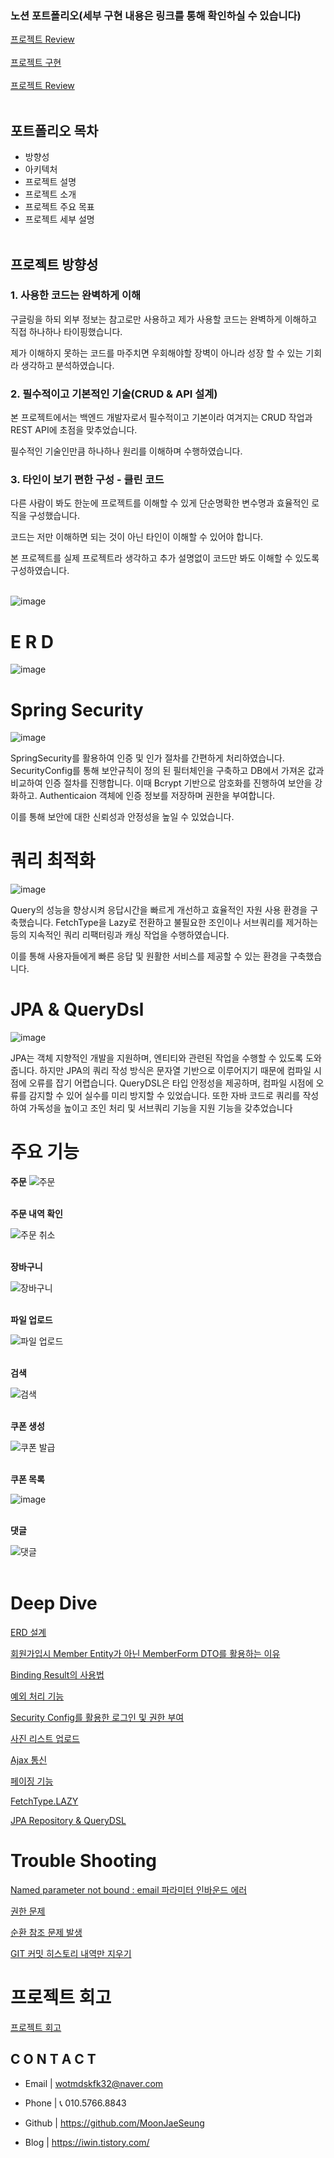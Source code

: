 ### 노션 포트폴리오(세부 구현 내용은 링크를 통해 확인하실 수 있습니다)
[프로젝트 Review](https://www.notion.so/Review-1218362e0d224755ad1b31a0ff66f79f?pvs=21) <br><br>
[프로젝트 구현](https://www.notion.so/V1-91311bb6c9314334b87db061c58ca204?pvs=21) <br><br>
[프로젝트 Review](https://www.notion.so/Review-1218362e0d224755ad1b31a0ff66f79f?pvs=21) <br><br>






## 포트폴리오 목차

- 방향성
- 아키텍처
- 프로젝트 설명
- 프로젝트 소개
- 프로젝트 주요 목표
- 프로젝트 세부 설명<br><br>
    
    





## **프로젝트 방향성**

### 1. 사용한 코드는 완벽하게 이해

구글링을 하되 외부 정보는 참고로만 사용하고 제가 사용할 코드는 완벽하게 이해하고 직접 하나하나 타이핑했습니다. 

제가 이해하지 못하는 코드를 마주치면 우회해야할 장벽이 아니라 성장 할 수 있는 기회라 생각하고 분석하였습니다.

### 2. 필수적이고 기본적인 기술(CRUD & API 설계)

본 프로젝트에서는 백엔드 개발자로서 필수적이고 기본이라 여겨지는 CRUD 작업과 REST API에 초점을 맞추었습니다.

필수적인 기술인만큼 하나하나 원리를 이해하며 수행하였습니다.


### 3. 타인이 보기 편한 구성 - 클린 코드

다른 사람이 봐도 한눈에 프로젝트를 이해할 수 있게 단순명확한 변수명과 효율적인 로직을 구성했습니다.

코드는 저만 이해하면 되는 것이 아닌 타인이 이해할 수 있어야 합니다.

본 프로젝트를 실제 프로젝트라 생각하고 추가 설명없이 코드만 봐도 이해할 수 있도록 구성하였습니다.<br><br>




![image](https://github.com/MoonJaeSeung/Shopping/assets/108584477/2ec90963-7eb4-4eab-974c-9fd65b854d46)




# **E R D**

![image](https://github.com/MoonJaeSeung/shopping/assets/108584477/fc1a9f84-6a12-41ff-ba6c-f33b8a8b7d0a)


# Spring Security
![image](https://github.com/MoonJaeSeung/Shopping/assets/108584477/c507bea1-c04b-40c4-9887-66ee7ebe84c7)

SpringSecurity를 활용하여 인증 및 인가 절차를 간편하게 처리하였습니다.
SecurityConfig를 통해 보안규칙이 정의 된 필터체인을 구축하고 DB에서 가져온 값과 비교하여 인증 절차를 진행합니다. 이때 Bcrypt 기반으로 암호화를 진행하여 보안을 강화하고. Authenticaion 객체에 인증 정보를 저장하며 권한을 부여합니다.  

이를 통해 보안에 대한 신뢰성과 안정성을 높일 수 있었습니다.






# 쿼리 최적화
![image](https://github.com/MoonJaeSeung/Shopping/assets/108584477/34f02be5-1858-4b99-a04d-22e143d690f8)


Query의 성능을 향상시켜 응답시간을 빠르게 개선하고 효율적인 자원 사용 환경을 구축했습니다. FetchType을 Lazy로 전환하고 불필요한 조인이나 서브쿼리를 제거하는 등의 지속적인 쿼리 리팩터링과 캐싱 작업을 수행하였습니다.

이를 통해 사용자들에게 빠른 응답 및 원활한 서비스를 제공할 수 있는 환경을 구축했습니다.

# JPA & QueryDsl
![image](https://github.com/MoonJaeSeung/Shopping/assets/108584477/d96b75ac-6c43-4490-b867-91cd2e946743)

JPA는 객체 지향적인 개발을 지원하며, 엔티티와 관련된 작업을 수행할 수 있도록 도와줍니다. 하지만 JPA의 쿼리 작성 방식은 문자열 기반으로 이루어지기 때문에 컴파일 시점에 오류를 잡기 어렵습니다. QueryDSL은 타입 안정성을 제공하며, 컴파일 시점에 오류를 감지할 수 있어 실수를 미리 방지할 수 있었습니다. 또한 자바 코드로 쿼리를 작성하여 가독성을 높이고 조인 처리 및 서브쿼리 기능을 지원 기능을 갖추었습니다


# 주요 기능

**주문**
![주문](https://github.com/MoonJaeSeung/Shopping/assets/108584477/6f948e3c-4e9c-4a42-88d0-5ada2d15ad99)
<br>
<br>

**주문 내역 확인**
<br>

![주문 취소](https://github.com/MoonJaeSeung/Shopping/assets/108584477/ab20f5d2-f383-4fef-b398-4feb6855237e)
<br>
<br>

**장바구니**
<br>

![장바구니](https://github.com/MoonJaeSeung/Shopping/assets/108584477/68fa6a46-1ea0-46ef-a383-bca411db2fb1)
<br>
<br>

**파일 업로드**
<br>

![파일 업로드](https://github.com/MoonJaeSeung/Shopping/assets/108584477/b9683883-52b5-4376-8033-4015b8210a9b)
<br>
<br>


**검색**
<br>

![검색](https://github.com/MoonJaeSeung/Shopping/assets/108584477/78455ba4-eaed-46ba-884f-b96280fa9666)
<br>
<br>

**쿠폰 생성**
<br>

![쿠폰 발급](https://github.com/MoonJaeSeung/Shopping/assets/108584477/aabfebff-5e50-4c1c-853d-fc9e80a3948e)
<br>
<br>

**쿠폰 목록**
<br>

![image](https://github.com/MoonJaeSeung/Shopping/assets/108584477/113a9fb6-464a-4bcd-99c7-ba967c667658)
<br>
<br>



**댓글**
<br>

![댓글](https://github.com/MoonJaeSeung/Shopping/assets/108584477/ba30e6d8-b65c-449b-8c4f-8bbf3b18cf0b)
<br>
<br>





















# **Deep Dive**

[ERD 설계](https://iwin.tistory.com/132)


[회원가입시 Member Entity가 아닌 MemberForm DTO를 활용하는 이유](https://iwin.tistory.com/86)



[Binding Result의 사용법](https://iwin.tistory.com/87)



[예외 처리 기능](https://iwin.tistory.com/88)



[Security Config를 활용한 로그인 및 권한 부여](https://iwin.tistory.com/89)



[사진 리스트 업로드](https://iwin.tistory.com/90)



[Ajax 통신](https://iwin.tistory.com/91)



[페이징 기능](https://iwin.tistory.com/101)



[FetchType.LAZY](https://iwin.tistory.com/99)



[JPA Repository & QueryDSL](https://iwin.tistory.com/100)

# 



# **Trouble Shooting**



[Named parameter not bound : email 파라미터 인바운드 에러](https://iwin.tistory.com/78)



[권한 문제](https://iwin.tistory.com/79)



[순환 참조 문제 발생](https://iwin.tistory.com/82)



[GIT 커밋 히스토리 내역만 지우기](https://iwin.tistory.com/75)


# 프로젝트 회고

[프로젝트 회고](https://www.notion.so/Review-1218362e0d224755ad1b31a0ff66f79f?pvs=21) 


## **C O N T A C T**

- Email | wotmdskfk32@naver.com
- Phone | 📞 010.5766.8843

- Github | https://github.com/MoonJaeSeung
- Blog | https://iwin.tistory.com/
 
